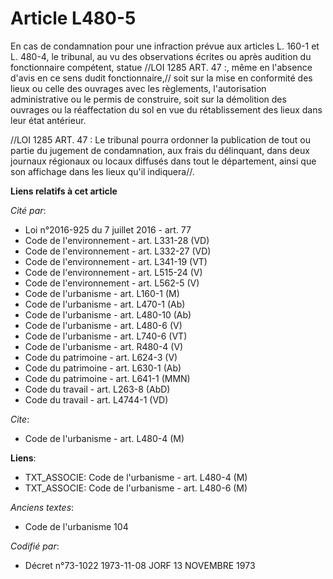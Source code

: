 # Article L480-5

En cas de condamnation pour une infraction prévue aux articles L. 160-1 et L. 480-4, le tribunal, au vu des observations
écrites ou après audition du fonctionnaire compétent, statue //LOI  1285 ART. 47 :, même en l'absence d'avis en ce sens dudit
fonctionnaire,// soit sur la mise en conformité des lieux ou celle des ouvrages avec les règlements, l'autorisation
administrative ou le permis de construire, soit sur la démolition des ouvrages ou la réaffectation du sol en vue du
rétablissement des lieux dans leur état antérieur.

//LOI  1285 ART. 47 : Le tribunal pourra ordonner la publication de tout ou partie du jugement de condamnation, aux frais du
délinquant, dans deux journaux régionaux ou locaux diffusés dans tout le département, ainsi que son affichage dans les lieux
qu'il indiquera//.

**Liens relatifs à cet article**

_Cité par_:

  - Loi n°2016-925 du 7 juillet 2016 - art. 77
  - Code de l'environnement - art. L331-28 (VD)
  - Code de l'environnement - art. L332-27 (VD)
  - Code de l'environnement - art. L341-19 (VT)
  - Code de l'environnement - art. L515-24 (V)
  - Code de l'environnement - art. L562-5 (V)
  - Code de l'urbanisme - art. L160-1 (M)
  - Code de l'urbanisme - art. L470-1 (Ab)
  - Code de l'urbanisme - art. L480-10 (Ab)
  - Code de l'urbanisme - art. L480-6 (V)
  - Code de l'urbanisme - art. L740-6 (VT)
  - Code de l'urbanisme - art. R480-4 (V)
  - Code du patrimoine - art. L624-3 (V)
  - Code du patrimoine - art. L630-1 (Ab)
  - Code du patrimoine - art. L641-1 (MMN)
  - Code du travail - art. L263-8 (AbD)
  - Code du travail - art. L4744-1 (VD)

_Cite_:

  - Code de l'urbanisme - art. L480-4 (M)

**Liens**:

  - TXT_ASSOCIE: Code de l'urbanisme - art. L480-4 (M)
  - TXT_ASSOCIE: Code de l'urbanisme - art. L480-6 (M)

_Anciens textes_:

  - Code de l'urbanisme 104

_Codifié par_:

  - Décret n°73-1022 1973-11-08 JORF 13 NOVEMBRE 1973
